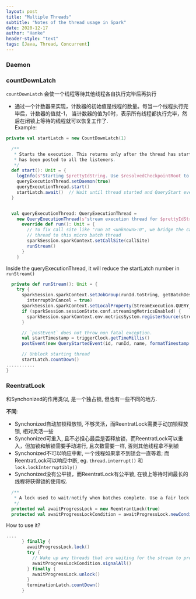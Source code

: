 ```yaml
---
layout: post
title: "Multiple Threads"
subtitle: "Notes of the thread usage in Spark"
date: 2020-12-17
author: "Hanke"
header-style: "text"
tags: [Java, Thread, Concurrent]
---
```


### Daemon

### countDownLatch
`countDownLatch` 会使一个线程等待其他线程各自执行完毕后再执行
* 通过一个计数器来实现，计数器的初始值是线程的数量。每当一个线程执行完毕后，计数器的值就-1， 当计数器的值为0时，表示所有线程都执行完毕，然后在闭锁上等待的线程就可以恢复工作了.  
Example:
```scala
private val startLatch = new CountDownLatch(1)

  /**
   * Starts the execution. This returns only after the thread has started and [[QueryStartedEvent]]
   * has been posted to all the listeners.
   */
  def start(): Unit = {
    logInfo(s"Starting $prettyIdString. Use $resolvedCheckpointRoot to store the query checkpoint.")
    queryExecutionThread.setDaemon(true)
    queryExecutionThread.start()
    startLatch.await()  // Wait until thread started and QueryStart event has been posted
  }


  val queryExecutionThread: QueryExecutionThread =
    new QueryExecutionThread(s"stream execution thread for $prettyIdString") {
      override def run(): Unit = {
        // To fix call site like "run at <unknown>:0", we bridge the call site from the caller
        // thread to this micro batch thread
        sparkSession.sparkContext.setCallSite(callSite)
        runStream()
      }
    }
```
Inside the queryExecutionThread, it will reduce the startLatch number in `runStream()`  
```scala
  private def runStream(): Unit = {
    try {
      sparkSession.sparkContext.setJobGroup(runId.toString, getBatchDescriptionString,
        interruptOnCancel = true)
      sparkSession.sparkContext.setLocalProperty(StreamExecution.QUERY_ID_KEY, id.toString)
      if (sparkSession.sessionState.conf.streamingMetricsEnabled) {
        sparkSession.sparkContext.env.metricsSystem.registerSource(streamMetrics)
      }

      // `postEvent` does not throw non fatal exception.
      val startTimestamp = triggerClock.getTimeMillis()
      postEvent(new QueryStartedEvent(id, runId, name, formatTimestamp(startTimestamp)))

      // Unblock starting thread
      startLatch.countDown()
...........
}
```

### ReentratLock
和Synchonized的作用类似, 是一个独占锁, 但也有一些不同的地方.  

**不同**:
* Synchonized自动加锁释放锁, 不够灵活，而ReentratLock需要手动加锁释放锁, 相对灵活一些
* Synchonized可重入, 且不必担心最后是否释放锁，而ReentratLock可以重入，但加锁和解锁需要手动进行, 且次数需要一样, 否则其他线程拿不到锁
* Synchonized不可以响应中断, 一个线程如果拿不到锁会一直等着; 而ReentratLock可以响应中断, eg. `thread.interrupt()` 和 `lock.lockInterruptibly()`
* Synchonized没有公平锁，而ReentratLock有公平锁, 在锁上等待时间最长的线程将获得锁的使用权.

```scala
  /**
   * A lock used to wait/notify when batches complete. Use a fair lock to avoid thread starvation.
   */
  protected val awaitProgressLock = new ReentrantLock(true)
  protected val awaitProgressLockCondition = awaitProgressLock.newCondition()
```

How to use it?
```scala
....
      } finally {
        awaitProgressLock.lock()
        try {
          // Wake up any threads that are waiting for the stream to progress.
          awaitProgressLockCondition.signalAll()
        } finally {
          awaitProgressLock.unlock()
        }
        terminationLatch.countDown()
      }
```
